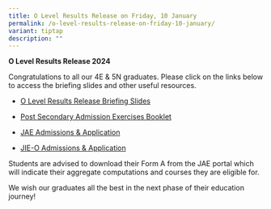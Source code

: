 ```yaml
---
title: O Level Results Release on Friday, 10 January
permalink: /o-level-results-release-on-friday-10-january/
variant: tiptap
description: ""
---
```

<p><strong>O Level Results Release 2024</strong>
</p>
<p>Congratulations to all our 4E &amp; 5N graduates. Please click on the
links below to access the briefing slides and other useful resources.</p>
<ul data-tight="true" class="tight">
<li>
<p><a href="/files/2024_O_Level_Briefing_Slides__for_sharing_.pdf" rel="noopener noreferrer nofollow" target="_blank">O Level Results Release Briefing Slides </a>
</p>
</li>
<li>
<p><a href="https://www.moe.gov.sg/-/media/files/post-secondary/a-guide-to-post-secondary-admissions-exercises.pdf" rel="noopener noreferrer nofollow" target="_blank">Post Secondary Admission Exercises Booklet</a>
</p>
</li>
<li>
<p><a href="https://www.moe.gov.sg/post-secondary/admissions/jae" rel="noopener noreferrer nofollow" target="_blank">JAE Admissions &amp; Application</a>
</p>
</li>
<li>
<p><a href="https://www.ite.edu.sg/apply-for-ITE-courses/full-time-3-year-higher-nitec-and-2-year-nitec/for-gce-o-students" rel="noopener noreferrer nofollow" target="_blank">JIE-O Admissions &amp; Application</a>
</p>
<p></p>
</li>
</ul>
<p>Students are advised to download their Form A from the JAE portal which
will indicate their aggregate computations and courses they are eligible
for.</p>
<p>We wish our graduates all the best in the next phase of their education
journey!</p>
<p>&nbsp;</p>